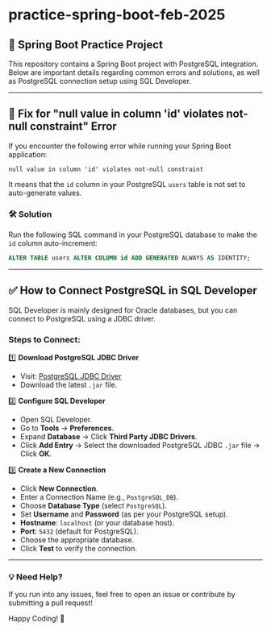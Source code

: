 # practice-spring-boot-feb-2025

## 🚀 Spring Boot Practice Project

This repository contains a Spring Boot project with PostgreSQL integration. Below are important details regarding common errors and solutions, as well as PostgreSQL connection setup using SQL Developer.

---

## 🔧 Fix for "null value in column 'id' violates not-null constraint" Error

If you encounter the following error while running your Spring Boot application:

```
null value in column 'id' violates not-null constraint
```

It means that the `id` column in your PostgreSQL `users` table is not set to auto-generate values.

### 🛠 Solution
Run the following SQL command in your PostgreSQL database to make the `id` column auto-increment:

```sql
ALTER TABLE users ALTER COLUMN id ADD GENERATED ALWAYS AS IDENTITY;
```

---

## ✅ How to Connect PostgreSQL in SQL Developer

SQL Developer is mainly designed for Oracle databases, but you can connect to PostgreSQL using a JDBC driver.

### Steps to Connect:

1️⃣ **Download PostgreSQL JDBC Driver**
- Visit: [PostgreSQL JDBC Driver](https://jdbc.postgresql.org/)
- Download the latest `.jar` file.

2️⃣ **Configure SQL Developer**
- Open SQL Developer.
- Go to **Tools** → **Preferences**.
- Expand **Database** → Click **Third Party JDBC Drivers**.
- Click **Add Entry** → Select the downloaded PostgreSQL JDBC `.jar` file → Click **OK**.

3️⃣ **Create a New Connection**
- Click **New Connection**.
- Enter a Connection Name (e.g., `PostgreSQL_DB`).
- Choose **Database Type** (select `PostgreSQL`).
- Set **Username** and **Password** (as per your PostgreSQL setup).
- **Hostname**: `localhost` (or your database host).
- **Port**: `5432` (default for PostgreSQL).
- Choose the appropriate database.
- Click **Test** to verify the connection.

---

### 💡 Need Help?
If you run into any issues, feel free to open an issue or contribute by submitting a pull request!

Happy Coding! 🚀

